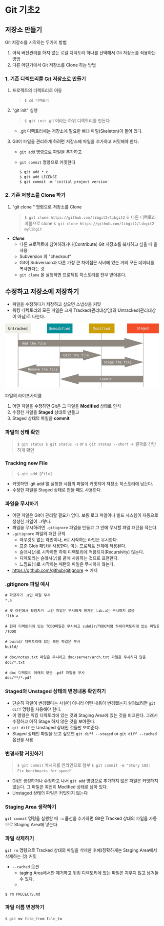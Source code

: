 # Git 기초2

## 저장소 만들기

Git 저장소를 시작하는 두가지 방법

1. 아직 버전관리를 하지 않는 로컬 디렉토리 하나를 선택해서 Git 저장소를 적용하는 방법
2. 다른 어딘가에서 Git 저장소를 Clone 하는 방법

### 1. 기존 디렉토리를 Git 저장소로 만들기

1. 프로젝트의 디렉토리로 이동
    
    > `$ cd 디렉토리`
    > 
2. "git init" 실행
    
    > `$ git init`
      .git 이라는 하위 디렉토리를 만든다
    > 
    - .git 디렉토리에는 저장소에 필요한 뼈대 파일(Skeleton)이 들어 있다.
3. Git이 파일을 관리하게 하려면 저장소에 파일을 추가하고 커밋해야 한다.
    - `git add` 명령으로 파일을 추가하고
    - `git commit` 명령으로 커밋한다
        
        ```
        $ git add *.c
        $ git add LICENSE
        $ git commit -m 'initial project version'
        ```
        

### 2. 기존 저장소를 Clone 하기

1. "git clone <url>" 명령으로 저장소를 Clone
    
    > `$ git clone https://github.com/libgit2/libgit2`
    ↓ 다른 디렉토리 이름으로 clone
    `$ git clone https://github.com/libgit2/libgit2 mylibgit`
    > 

- ***Clone***
    - 다른 프로젝트에 참여하려거나(Contribute) Git 저장소를 복사하고 싶을 때 을 사용
    - Subversion 의 "checkout"
    - Git이 Subversion과 다른 가장 큰 차이점은 서버에 있는 거의 모든 데이터를 복사한다는 것
    - `git clone` 을 실행하면 프로젝트 히스토리를 전부 받아온다.
    

## 수정하고 저장소에 저장하기

- 파일을 수정하다가 저장하고 싶으면 스냅샷을 커밋
- 워킹 디렉토리의 모든 파일은 크게 Tracked(관리대상임)와 Untracked(관리대상이 아님)로 나눈다.

![파일의 라이프사이클](git_image01/Untitled%203.png)

파일의 라이프사이클

1. 어떤 파일을 수정하면 Git은 그 파일을 **Modified** 상태로 인식
2. 수정한 파일을 **Staged** 상태로 만들고
3. Staged 상태의 파일을 **commit**

### 파일의 상태 확인

> `$ git status
$ git status -s`  or `$ git status --short` → 결과를 간단하게 확인
> 

### Tracking new File

> `$ git add [File]`
> 
- 커밋하면 ‘git add’를 실행한 시점의 파일이 커밋되어 저장소 히스토리에 남는다.
- 수정한 파일을 Staged 상태로 만들 때도 사용한다.

### 파일을 무시하기

- 어떤 파일은 Git이 관리할 필요가 없다. 보통 로그 파일이나 빌드 시스템이 자동으로 생성한 파일이 그렇다.
- 파일을 무시하려면 `.gitignore` 파일을 만들고 그 안에 무시할 파일 패턴을 적는다.
- `.gitignore` 파일의 패턴 규칙
    - 아무것도 없는 라인이나, `#`로 시작하는 라인은 무시한다.
    - 표준 Glob 패턴을 사용한다. 이는 프로젝트 전체에 적용된다.
    - 슬래시(`/`)로 시작하면 하위 디렉토리에 적용되지(Recursivity) 않는다.
    - 디렉토리는 슬래시(`/`)를 끝에 사용하는 것으로 표현한다.
    - 느낌표(`!`)로 시작하는 패턴의 파일은 무시하지 않는다.
- https://github.com/github/gitignore → 예제

### .gitignore 파일 예시

```html
# 확장자가 .a인 파일 무시
*.a

# 윗 라인에서 확장자가 .a인 파일은 무시하게 했지만 lib.a는 무시하지 않음
!lib.a

# 현재 디렉토리에 있는 TODO파일은 무시하고 subdir/TODO처럼 하위디렉토리에 있는 파일은 무시하지 않음
/TODO

# build/ 디렉토리에 있는 모든 파일은 무시
build/

# doc/notes.txt 파일은 무시하고 doc/server/arch.txt 파일은 무시하지 않음
doc/*.txt

# doc 디렉토리 아래의 모든 .pdf 파일을 무시
doc/**/*.pdf
```

### **Staged와 Unstaged** 상태의 변경내용 확인하기

- 단순히 파일이 변경됐다는 사실이 아니라 어떤 내용이 변경됐는지 살펴보려면 `git diff` 명령을 사용해야 한다.
- 이 명령은 워킹 디렉토리에 있는 것과 Staging Area에 있는 것을 비교한다. 그래서 수정하고 아직 Stage 하지 않은 것을 보여준다.
- `git diff` 는 Unstaged 상태인 것들만 보여준다.
- Staged 상태인 파일을 보고 싶으면 `git diff --staged` or `git diff --cached` 옵션을 사용

### 변경사항 커밋하기

> `$ git commit`
메시지를 인라인으로 첨부
`$ git commit -m "Story 182: Fix benchmarks for speed"`
> 
- Git은 생성하거나 수정하고 나서 `git add` 명령으로 추가하지 않은 파일은 커밋하지 않는다. 그 파일은 여전히 Modified 상태로 남아 있다.
- Unstaged 상태의 파일은 커밋되지 않는다

### **Staging Area 생략하기**

`git commit` 명령을 실행할 때 `-a` 옵션을 추가하면 Git은 Tracked 상태의 파일을 자동으로 Staging Area에 넣는다.

### **파일 삭제하기**

`git rm` 명령으로 Tracked 상태의 파일을 삭제한 후에(정확하게는 Staging Area에서 삭제하는 것) 커밋

- `--cached` 옵션
    - taging Area에서만 제거하고 워킹 디렉토리에 있는 파일은 지우지 않고 남겨둘 수 있다.
    - 

`$ rm PROJECTS.md`

### **파일 이름 변경하기**

`$ git mv file_from file_to`